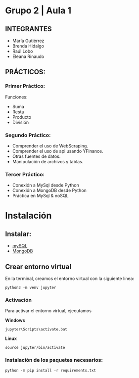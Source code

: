 # Grupo 2 | Aula 1

## INTEGRANTES 

- María Gutiérrez
- Brenda Hidalgo
- Raúl Lobo
- Eleana Rinaudo

## PRÁCTICOS:

### Primer Práctico:
Funciones:
- Suma
- Resta
- Producto
- División

### Segundo Práctico:
- Comprender el uso de WebScraping.
- Comprender el uso de api usando YFinance.
- Otras fuentes de datos.
- Manipulación de archivos y tablas.


### Tercer Práctico:
- Conexión a MySql desde Python
- Conexión a MongoDB desde Python
- Práctica en MySql & noSQL

# Instalación

## Instalar:
- [mySQL](https://www.mysql.com/)
- [MongoDB](https://www.mongodb.com/atlas/database)

## Crear entorno virtual

En la terminal, creamos el entorno virtual con la siguiente línea:

```
python3 -m venv jupyter
```
### Activación

Para activar el entorno virtual, ejecutamos

**Windows**

```
jupyter\Scripts\activate.bat
```

**Linux**
```
source jupyter/bin/activate
```

### Instalación de los paquetes necesarios:
```
python -m pip install -r requirements.txt
```
